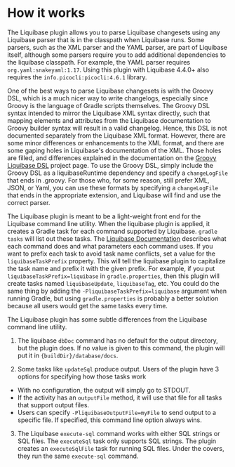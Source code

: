 # How it works

The Liquibase plugin allows you to parse Liquibase changesets using any Liquibase parser that is in
the classpath when Liquibase runs.  Some parsers, such as the XML parser and the YAML parser, are
part of Liquibase itself, although some parsers require you to add additional dependencies to the
liquibase classpath.  For example, the YAML parser requires `org.yaml:snakeyaml:1.17`.  Using this
plugin with Liquibase 4.4.0+ also requires the `info.picocli:picocli:4.6.1` library.

One of the best ways to parse Liquibase changesets is with the Groovy DSL, which is a much nicer way
to write changelogs, especially since Groovy is the language of Gradle scripts themselves.  The
Groovy DSL syntax intended to mirror the Liquibase XML syntax directly, such that mapping elements
and attributes from the Liquibase documentation to Groovy builder syntax will result in a valid
changelog. Hence, this DSL is not documented separately from the Liquibase XML format.  However,
there are some minor differences or enhancements to the XML format, and there are some gaping holes
in Liquibase's documentation of the XML. Those holes are filled, and differences explained in the
documentation on the [Groovy Liquibase DSL](https://github.com/liquibase/liquibase-groovy-dsl)
project page.  To use the Groovy DSL, simply include the Groovy DSL as a liquibaseRuntime dependency
and specify a `changeLogFile` that ends in .groovy.  For those who, for some reason, still prefer
XML, JSON, or Yaml, you can use these formats by specifying a `changeLogFile` that ends in the
appropriate extension, and Liquibase will find and use the correct parser.

The Liquibase plugin is meant to be a light-weight front end for the Liquibase command line utility.
When the liquibase plugin is applied, it creates a Gradle task for each command supported by
Liquibase. `gradle tasks` will list out these tasks.  The
[Liquibase Documentation](http://www.liquibase.org/documentation/command_line.html) describes what
each command does and what parameters each command uses.  If you want to prefix each task to avoid
task name conflicts, set a value for the `liquibaseTaskPrefix` property.  This will tell the
liquibase plugin to capitalize the task name and prefix it with the given prefix.  For example, if
you put `liquibaseTaskPrefix=liquibase` in `gradle.properties`, then this plugin will create tasks
named `liquibaseUpdate`, `liquibaseTag`, etc.  You could do the same thing by adding the
`-PliquibaseTaskPrefix=liquibase` argument when running Gradle, but using `gradle.properties` is
probably a better solution because all users would get the same tasks every time.

The Liquibase plugin has some subtle differences from the Liquibase command line utility.

1. The liquibase `dbDoc` command has no default for the output directory, but the plugin does.  If
   no value is given to this command, the plugin will put it in `{buildDir}/database/docs`.

2. Some tasks like `updateSql` produce output.  Users of the plugin have 3 options for specifying
   how those tasks work
- With no configuration, the output will simply go to STDOUT.
- If the activity has an `outputFile` method, it will use that file for all tasks that support
  output files.
- Users can specify `-PliquibaseOutputFile=myFile` to send output to a specific file.  If
  specified, this command line option always wins.

3. The Liquibase `execute-sql` command works with either SQL strings or SQL files.  The `executeSql`
   task only supports SQL strings.  The plugin creates an `executeSqlFile` task for running SQL
   files.  Under the covers, they run the same `execute-sql` command.
